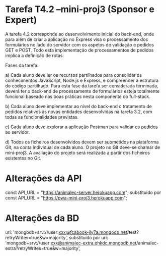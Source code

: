 # Tarefa T4.2 –mini-proj3 (Sponsor e Expert)
A tarefa 4.2 corresponde ao desenvolvimento inicial do back-end, onde para além de criar a aplicação no Express visa o processamento dos formulários no lado do servidor com os aspetos de validação e pedidos GET e POST. Todo esta implementação de processamentos de pedidos implica a definição de rotas.  

Fases da tarefa:

a) Cada aluno deve ler os recursos partilhados para consolidar os conhecimentos JavaScript, Node.js e Express, e compreender a estrutura do código partilhado. Para esta fase da tarefa ser considerada terminada, deverá ter o back-end de processamento de formulários esteja totalmente funcional baseado nas boas práticas nesta componente do full-stack.

b) Cada aluno deve implementar ao nível do back-end o tratamento de pedidos relativos às novas entidades desenvolvidas na tarefa 3.2, com todas as funcionalidades previstas.

c) Cada aluno deve explorar a aplicação Postman para validar os pedidos ao servidor.

d) Todos os ficheiros desenvolvidos devem ser submetidos na plataforma Git, na conta individual de cada aluno. O projeto no Git deve-se chamar de mini-proj3. A avaliação do projeto será realizada a partir dos ficheiros existentes no Git.

# Alterações da API
const API_URL = "https://animalec-server.herokuapp.com"; 
substituido por 
const API_URL = "https://pwa-mini-proj3.herokuapp.com";
# Alterações da BD
uri: 'mongodb+srv://user:xxx@fcabook-jly7a.mongodb.net/test?retryWrites=true&w=majority', 
substituido por 
uri: 'mongodb+srv://user:xxx@animalec-extra.qhkdc.mongodb.net/animalec-extra?retryWrites=true&w=majority',